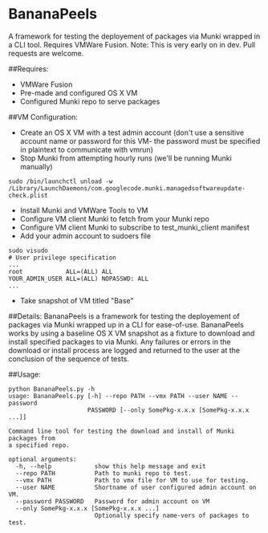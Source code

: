 # BananaPeels
A framework for testing the deployement of packages via Munki wrapped in a CLI tool. Requires VMWare Fusion.
Note: This is very early on in dev. Pull requests are welcome.

##Requires:
- VMWare Fusion
- Pre-made and configured OS X VM
- Configured Munki repo to serve packages

##VM Configuration:
- Create an OS X VM with a test admin account (don't use a sensitive account name or password for this VM- the password must be specified in plaintext to communicate with vmrun)
- Stop Munki from attempting hourly runs (we'll be running Munki manually)
```
sudo /bin/launchctl unload -w /Library/LaunchDaemons/com.googlecode.munki.managedsoftwareupdate-check.plist
```
- Install Munki and VMWare Tools to VM
- Configure VM client Munki to fetch from your Munki repo
- Configure VM client Munki to subscribe to test_munki_client manifest
- Add your admin account to sudoers file
```
sudo visudo
# User privilege specification
...
root            ALL=(ALL) ALL
YOUR_ADMIN_USER ALL=(ALL) NOPASSWD: ALL
...
```
- Take snapshot of VM titled "Base"

##Details:
BananaPeels is a framework for testing the deployement of packages via Munki wrapped up in a CLI for ease-of-use. BananaPeels works by using a baseline OS X VM snapshot as a fixture to download and install specified packages to via Munki. Any failures or errors in the download or install process are logged and returned to the user at the conclusion of the sequence of tests.

##Usage:
```
python BananaPeels.py -h
usage: BananaPeels.py [-h] --repo PATH --vmx PATH --user NAME --password
                      PASSWORD [--only SomePkg-x.x.x [SomePkg-x.x.x ...]]

Command line tool for testing the download and install of Munki packages from
a specified repo.

optional arguments:
  -h, --help            show this help message and exit
  --repo PATH           Path to munki repo to test.
  --vmx PATH            Path to vmx file for VM to use for testing.
  --user NAME           Shortname of user configured admin account on VM.
  --password PASSWORD   Password for admin account on VM
  --only SomePkg-x.x.x [SomePkg-x.x.x ...]
                        Optionally specify name-vers of packages to test.
```
